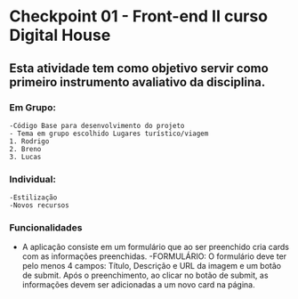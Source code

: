 ﻿# **Checkpoint 01 - Front-end II curso Digital House**

## Esta atividade tem como objetivo servir como primeiro instrumento avaliativo da disciplina. 
### Em Grupo: 
    -Código Base para desenvolvimento do projeto
    - Tema em grupo escolhido Lugares turístico/viagem
    1. Rodrigo
    2. Breno
    3. Lucas
    
 ### Individual:
    -Estilização
    -Novos recursos
    
### Funcionalidades
- A aplicação consiste em um formulário que ao ser preenchido cria cards com as informações preenchidas.
-FORMULÁRIO: O formulário deve ter pelo menos 4 campos: Título, Descrição e URL da imagem e um botão de submit.
Após o preenchimento, ao clicar no botão de submit, as informações devem ser adicionadas a um novo card na página.

